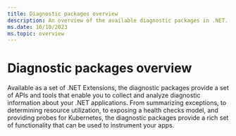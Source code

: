 ```yaml
---
title: Diagnostic packages overview
description: An overview of the available diagnostic packages in .NET.
ms.date: 10/10/2023
ms.topic: overview
---
```


# Diagnostic packages overview

Available as a set of .NET Extensions, the diagnostic packages provide a set of APIs and tools that enable you to collect and analyze diagnostic information about your .NET applications. From summarizing exceptions, to determining resource utilization, to exposing a health checks model, and providing probes for Kubernetes, the diagnostic packages provide a rich set of functionality that can be used to instrument your apps.

